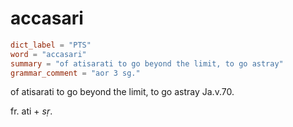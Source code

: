 # accasari

``` toml
dict_label = "PTS"
word = "accasari"
summary = "of atisarati to go beyond the limit, to go astray"
grammar_comment = "aor 3 sg."
```

of atisarati to go beyond the limit, to go astray Ja.v.70.

fr. ati \+ *sṛ*.


